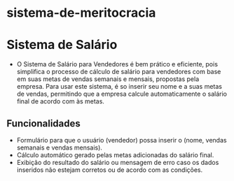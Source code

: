 # sistema-de-meritocracia
# Sistema de Salário
- O Sistema de Salário para Vendedores é bem prático e eficiente, pois simplifica o processo de cálculo de salário para vendedores com base em suas metas de vendas semanais e mensais, propostas pela empresa. Para usar este sistema, é so inserir seu nome e a suas metas de vendas, permitindo que a empresa calcule automaticamente o salário final de acordo com às metas.

## Funcionalidades

- Formulário para que o usuário (vendedor) possa inserir o (nome, vendas semanais e vendas mensais).
- Cálculo automático gerado pelas metas adicionadas do salário final.
- Exibição do resultado do salário ou mensagem de erro caso os dados inseridos não estejam corretos ou de acordo com as condições.
